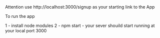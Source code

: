 
Attention use http://localhost:3000/signup as your starting link to the App

To run the app 

1 - install node modules
2 - npm start - your sever shouild start running at your local port 3000 
